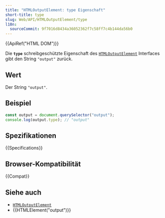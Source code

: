 ```yaml
---
title: "HTMLOutputElement: type Eigenschaft"
short-title: type
slug: Web/API/HTMLOutputElement/type
l10n:
  sourceCommit: 9f7016d8434a36052362f7c58ff7c4b144da56b0
---
```


{{ApiRef("HTML DOM")}}

Die **`type`** schreibgeschützte Eigenschaft des [`HTMLOutputElement`](/de/docs/Web/API/HTMLOutputElement) Interfaces gibt den String `"output"` zurück.

## Wert

Der String `"output"`.

## Beispiel

```js
const output = document.querySelector("output");
console.log(output.type); // "output"
```

## Spezifikationen

{{Specifications}}

## Browser-Kompatibilität

{{Compat}}

## Siehe auch

- [`HTMLOutputElement`](/de/docs/Web/API/HTMLOutputElement)
- {{HTMLElement("output")}}
